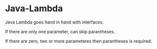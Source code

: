 # Java-Lambda

Java Lambda goes hand in hand with interfaces. 


If there are only one parameter, can skip parantheses. 

If there are zero, two or more parameteres then parantheses is required. 
